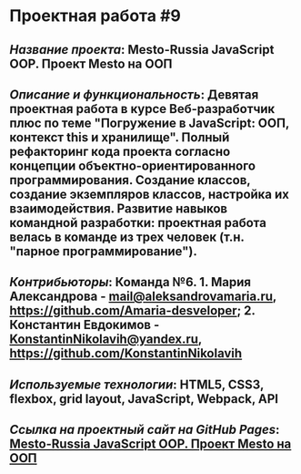 # Проектная работа #9

## *Название проекта*: Mesto-Russia JavaScript OOP. Проект Mesto на ООП

## *Описание и функциональность*: Девятая проектная работа в курсе Веб-разработчик плюс по теме __"Погружение в JavaScript: ООП, контекст this и хранилище"__. Полный рефакторинг кода проекта согласно концепции объектно-ориентированного программирования. Создание классов, создание экземпляров классов, настройка их взаимодействия. Развитие навыков командной разработки: проектная работа велась в команде из трех человек (т.н. "парное программирование").

## *Контрибьюторы*: __Команда №6.__ 1. Мария Александрова - mail@aleksandrovamaria.ru, https://github.com/Amaria-desveloper; 2. Константин Евдокимов - KonstantinNikolavih@yandex.ru, https://github.com/KonstantinNikolavih

## *Используемые технологии*: HTML5, CSS3, flexbox, grid layout, JavaScript, Webpack, API

## *Ссылка на проектный сайт на GitHub Pages*: [Mesto-Russia JavaScript OOP. Проект Mesto на ООП](https://dariarus.github.io/mesto-project/)
